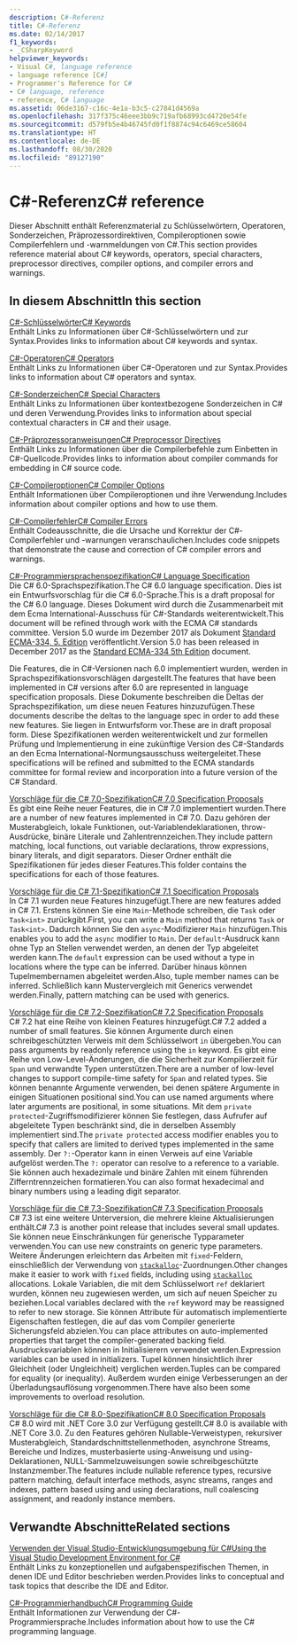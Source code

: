 ```yaml
---
description: C#-Referenz
title: C#-Referenz
ms.date: 02/14/2017
f1_keywords:
- _CSharpKeyword
helpviewer_keywords:
- Visual C#, language reference
- language reference [C#]
- Programmer's Reference for C#
- C# language, reference
- reference, C# language
ms.assetid: 06de3167-c16c-4e1a-b3c5-c27841d4569a
ms.openlocfilehash: 317f375c46eee3bb9c719afb68993cd4720e54fe
ms.sourcegitcommit: d579fb5e4b46745fd0f1f8874c94c6469ce58604
ms.translationtype: HT
ms.contentlocale: de-DE
ms.lasthandoff: 08/30/2020
ms.locfileid: "89127190"
---
```

# <a name="c-reference"></a><span data-ttu-id="eb23b-103">C#-Referenz</span><span class="sxs-lookup"><span data-stu-id="eb23b-103">C# reference</span></span>

<span data-ttu-id="eb23b-104">Dieser Abschnitt enthält Referenzmaterial zu Schlüsselwörtern, Operatoren, Sonderzeichen, Präprozessordirektiven, Compileroptionen sowie Compilerfehlern und -warnmeldungen von C#.</span><span class="sxs-lookup"><span data-stu-id="eb23b-104">This section provides reference material about C# keywords, operators, special characters, preprocessor directives, compiler options, and compiler errors and warnings.</span></span>  
  
## <a name="in-this-section"></a><span data-ttu-id="eb23b-105">In diesem Abschnitt</span><span class="sxs-lookup"><span data-stu-id="eb23b-105">In this section</span></span>

 [<span data-ttu-id="eb23b-106">C#-Schlüsselwörter</span><span class="sxs-lookup"><span data-stu-id="eb23b-106">C# Keywords</span></span>](./keywords/index.md)  
 <span data-ttu-id="eb23b-107">Enthält Links zu Informationen über C#-Schlüsselwörtern und zur Syntax.</span><span class="sxs-lookup"><span data-stu-id="eb23b-107">Provides links to information about C# keywords and syntax.</span></span>  
  
 [<span data-ttu-id="eb23b-108">C#-Operatoren</span><span class="sxs-lookup"><span data-stu-id="eb23b-108">C# Operators</span></span>](./operators/index.md)  
 <span data-ttu-id="eb23b-109">Enthält Links zu Informationen über C#-Operatoren und zur Syntax.</span><span class="sxs-lookup"><span data-stu-id="eb23b-109">Provides links to information about C# operators and syntax.</span></span>  

 [<span data-ttu-id="eb23b-110">C#-Sonderzeichen</span><span class="sxs-lookup"><span data-stu-id="eb23b-110">C# Special Characters</span></span>](./tokens/index.md)  
 <span data-ttu-id="eb23b-111">Enthält Links zu Informationen über kontextbezogene Sonderzeichen in C# und deren Verwendung.</span><span class="sxs-lookup"><span data-stu-id="eb23b-111">Provides links to information about special contextual characters in C# and their usage.</span></span>  

 [<span data-ttu-id="eb23b-112">C#-Präprozessoranweisungen</span><span class="sxs-lookup"><span data-stu-id="eb23b-112">C# Preprocessor Directives</span></span>](./preprocessor-directives/index.md)  
 <span data-ttu-id="eb23b-113">Enthält Links zu Informationen über die Compilerbefehle zum Einbetten in C#-Quellcode.</span><span class="sxs-lookup"><span data-stu-id="eb23b-113">Provides links to information about compiler commands for embedding in C# source code.</span></span>  
  
 [<span data-ttu-id="eb23b-114">C#-Compileroptionen</span><span class="sxs-lookup"><span data-stu-id="eb23b-114">C# Compiler Options</span></span>](./compiler-options/index.md)  
 <span data-ttu-id="eb23b-115">Enthält Informationen über Compileroptionen und ihre Verwendung.</span><span class="sxs-lookup"><span data-stu-id="eb23b-115">Includes information about compiler options and how to use them.</span></span>  
  
 [<span data-ttu-id="eb23b-116">C#-Compilerfehler</span><span class="sxs-lookup"><span data-stu-id="eb23b-116">C# Compiler Errors</span></span>](./compiler-messages/index.md)  
 <span data-ttu-id="eb23b-117">Enthält Codeausschnitte, die die Ursache und Korrektur der C#-Compilerfehler und -warnungen veranschaulichen.</span><span class="sxs-lookup"><span data-stu-id="eb23b-117">Includes code snippets that demonstrate the cause and correction of C# compiler errors and warnings.</span></span>  
  
 [<span data-ttu-id="eb23b-118">C#-Programmiersprachenspezifikation</span><span class="sxs-lookup"><span data-stu-id="eb23b-118">C# Language Specification</span></span>](../../../_csharplang/spec/introduction.md)  
 <span data-ttu-id="eb23b-119">Die C# 6.0-Sprachspezifikation.</span><span class="sxs-lookup"><span data-stu-id="eb23b-119">The C# 6.0 language specification.</span></span> <span data-ttu-id="eb23b-120">Dies ist ein Entwurfsvorschlag für die C# 6.0-Sprache.</span><span class="sxs-lookup"><span data-stu-id="eb23b-120">This is a draft proposal for the C# 6.0 language.</span></span> <span data-ttu-id="eb23b-121">Dieses Dokument wird durch die Zusammenarbeit mit dem Ecma International-Ausschuss für C#-Standards weiterentwickelt.</span><span class="sxs-lookup"><span data-stu-id="eb23b-121">This document will be refined through work with the ECMA C# standards committee.</span></span> <span data-ttu-id="eb23b-122">Version 5.0 wurde im Dezember 2017 als Dokument [Standard ECMA-334, 5. Edition](https://www.ecma-international.org/publications/files/ECMA-ST/ECMA-334.pdf) veröffentlicht.</span><span class="sxs-lookup"><span data-stu-id="eb23b-122">Version 5.0 has been released in December 2017 as the [Standard ECMA-334 5th Edition](https://www.ecma-international.org/publications/files/ECMA-ST/ECMA-334.pdf) document.</span></span>

<span data-ttu-id="eb23b-123">Die Features, die in C#-Versionen nach 6.0 implementiert wurden, werden in Sprachspezifikationsvorschlägen dargestellt.</span><span class="sxs-lookup"><span data-stu-id="eb23b-123">The features that have been implemented in C# versions after 6.0 are represented in language specification proposals.</span></span> <span data-ttu-id="eb23b-124">Diese Dokumente beschreiben die Deltas der Sprachspezifikation, um diese neuen Features hinzuzufügen.</span><span class="sxs-lookup"><span data-stu-id="eb23b-124">These documents describe the deltas to the language spec in order to add these new features.</span></span> <span data-ttu-id="eb23b-125">Sie liegen in Entwurfsform vor.</span><span class="sxs-lookup"><span data-stu-id="eb23b-125">These are in draft proposal form.</span></span> <span data-ttu-id="eb23b-126">Diese Spezifikationen werden weiterentwickelt und zur formellen Prüfung und Implementierung in eine zukünftige Version des C#-Standards an den Ecma International-Normungsausschuss weitergeleitet.</span><span class="sxs-lookup"><span data-stu-id="eb23b-126">These specifications will be refined and submitted to the ECMA standards committee for formal review and incorporation into a future version of the C# Standard.</span></span>

 [<span data-ttu-id="eb23b-127">Vorschläge für die C# 7.0-Spezifikation</span><span class="sxs-lookup"><span data-stu-id="eb23b-127">C# 7.0 Specification Proposals</span></span>](../../../_csharplang/proposals/csharp-7.0/pattern-matching.md)  
 <span data-ttu-id="eb23b-128">Es gibt eine Reihe neuer Features, die in C# 7.0 implementiert wurden.</span><span class="sxs-lookup"><span data-stu-id="eb23b-128">There are a number of new features implemented in C# 7.0.</span></span> <span data-ttu-id="eb23b-129">Dazu gehören der Musterabgleich, lokale Funktionen, out-Variablendeklarationen, throw-Ausdrücke, binäre Literale und Zahlentrennzeichen.</span><span class="sxs-lookup"><span data-stu-id="eb23b-129">They include pattern matching, local functions, out variable declarations, throw expressions, binary literals, and digit separators.</span></span> <span data-ttu-id="eb23b-130">Dieser Ordner enthält die Spezifikationen für jedes dieser Features.</span><span class="sxs-lookup"><span data-stu-id="eb23b-130">This folder contains the specifications for each of those features.</span></span>
  
 [<span data-ttu-id="eb23b-131">Vorschläge für die C# 7.1-Spezifikation</span><span class="sxs-lookup"><span data-stu-id="eb23b-131">C# 7.1 Specification Proposals</span></span>](../../../_csharplang/proposals/csharp-7.1/async-main.md)  
 <span data-ttu-id="eb23b-132">In C# 7.1 wurden neue Features hinzugefügt.</span><span class="sxs-lookup"><span data-stu-id="eb23b-132">There are new features added in C# 7.1.</span></span> <span data-ttu-id="eb23b-133">Erstens können Sie eine `Main`-Methode schreiben, die `Task` oder `Task<int>` zurückgibt.</span><span class="sxs-lookup"><span data-stu-id="eb23b-133">First, you can write a `Main` method that returns `Task` or `Task<int>`.</span></span> <span data-ttu-id="eb23b-134">Dadurch können Sie den `async`-Modifizierer `Main` hinzufügen.</span><span class="sxs-lookup"><span data-stu-id="eb23b-134">This enables you to add the `async` modifier to `Main`.</span></span> <span data-ttu-id="eb23b-135">Der `default`-Ausdruck kann ohne Typ an Stellen verwendet werden, an denen der Typ abgeleitet werden kann.</span><span class="sxs-lookup"><span data-stu-id="eb23b-135">The `default` expression can be used without a type in locations where the type can be inferred.</span></span> <span data-ttu-id="eb23b-136">Darüber hinaus können Tupelmembernamen abgeleitet werden.</span><span class="sxs-lookup"><span data-stu-id="eb23b-136">Also, tuple member names can be inferred.</span></span> <span data-ttu-id="eb23b-137">Schließlich kann Mustervergleich mit Generics verwendet werden.</span><span class="sxs-lookup"><span data-stu-id="eb23b-137">Finally, pattern matching can be used with generics.</span></span>

 [<span data-ttu-id="eb23b-138">Vorschläge für die C# 7.2-Spezifikation</span><span class="sxs-lookup"><span data-stu-id="eb23b-138">C# 7.2 Specification Proposals</span></span>](../../../_csharplang/proposals/csharp-7.2/readonly-ref.md)  
 <span data-ttu-id="eb23b-139">C# 7.2 hat eine Reihe von kleinen Features hinzugefügt.</span><span class="sxs-lookup"><span data-stu-id="eb23b-139">C# 7.2 added a number of small features.</span></span> <span data-ttu-id="eb23b-140">Sie können Argumente durch einen schreibgeschützten Verweis mit dem Schlüsselwort `in` übergeben.</span><span class="sxs-lookup"><span data-stu-id="eb23b-140">You can pass arguments by readonly reference using the `in` keyword.</span></span> <span data-ttu-id="eb23b-141">Es gibt eine Reihe von Low-Level-Änderungen, die die Sicherheit zur Kompilierzeit für `Span` und verwandte Typen unterstützen.</span><span class="sxs-lookup"><span data-stu-id="eb23b-141">There are a number of low-level changes to support compile-time safety for `Span` and related types.</span></span> <span data-ttu-id="eb23b-142">Sie können benannte Argumente verwenden, bei denen spätere Argumente in einigen Situationen positional sind.</span><span class="sxs-lookup"><span data-stu-id="eb23b-142">You can use named arguments where later arguments are positional, in some situations.</span></span> <span data-ttu-id="eb23b-143">Mit dem `private protected`-Zugriffsmodifizierer können Sie festlegen, dass Aufrufer auf abgeleitete Typen beschränkt sind, die in derselben Assembly implementiert sind.</span><span class="sxs-lookup"><span data-stu-id="eb23b-143">The `private protected` access modifier enables you to specify that callers are limited to derived types implemented in the same assembly.</span></span> <span data-ttu-id="eb23b-144">Der `?:`-Operator kann in einen Verweis auf eine Variable aufgelöst werden.</span><span class="sxs-lookup"><span data-stu-id="eb23b-144">The `?:` operator can resolve to a reference to a variable.</span></span> <span data-ttu-id="eb23b-145">Sie können auch hexadezimale und binäre Zahlen mit einem führenden Zifferntrennzeichen formatieren.</span><span class="sxs-lookup"><span data-stu-id="eb23b-145">You can also format hexadecimal and binary numbers using a leading digit separator.</span></span>

 [<span data-ttu-id="eb23b-146">Vorschläge für die C# 7.3-Spezifikation</span><span class="sxs-lookup"><span data-stu-id="eb23b-146">C# 7.3 Specification Proposals</span></span>](../../../_csharplang/proposals/csharp-7.3/blittable.md)  
 <span data-ttu-id="eb23b-147">C# 7.3 ist eine weitere Unterversion, die mehrere kleine Aktualisierungen enthält.</span><span class="sxs-lookup"><span data-stu-id="eb23b-147">C# 7.3 is another point release that includes several small updates.</span></span> <span data-ttu-id="eb23b-148">Sie können neue Einschränkungen für generische Typparameter verwenden.</span><span class="sxs-lookup"><span data-stu-id="eb23b-148">You can use new constraints on generic type parameters.</span></span> <span data-ttu-id="eb23b-149">Weitere Änderungen erleichtern das Arbeiten mit `fixed`-Feldern, einschließlich der Verwendung von [`stackalloc`](./operators/stackalloc.md)-Zuordnungen.</span><span class="sxs-lookup"><span data-stu-id="eb23b-149">Other changes make it easier to work with `fixed` fields, including using [`stackalloc`](./operators/stackalloc.md) allocations.</span></span> <span data-ttu-id="eb23b-150">Lokale Variablen, die mit dem Schlüsselwort `ref` deklariert wurden, können neu zugewiesen werden, um sich auf neuen Speicher zu beziehen.</span><span class="sxs-lookup"><span data-stu-id="eb23b-150">Local variables declared with the `ref` keyword may be reassigned to refer to new storage.</span></span> <span data-ttu-id="eb23b-151">Sie können Attribute für automatisch implementierte Eigenschaften festlegen, die auf das vom Compiler generierte Sicherungsfeld abzielen.</span><span class="sxs-lookup"><span data-stu-id="eb23b-151">You can place attributes on auto-implemented properties that target the compiler-generated backing field.</span></span> <span data-ttu-id="eb23b-152">Ausdrucksvariablen können in Initialisierern verwendet werden.</span><span class="sxs-lookup"><span data-stu-id="eb23b-152">Expression variables can be used in initializers.</span></span> <span data-ttu-id="eb23b-153">Tupel können hinsichtlich ihrer Gleichheit (oder Ungleichheit) verglichen werden.</span><span class="sxs-lookup"><span data-stu-id="eb23b-153">Tuples can be compared for equality (or inequality).</span></span> <span data-ttu-id="eb23b-154">Außerdem wurden einige Verbesserungen an der Überladungsauflösung vorgenommen.</span><span class="sxs-lookup"><span data-stu-id="eb23b-154">There have also been some improvements to overload resolution.</span></span>
  
 [<span data-ttu-id="eb23b-155">Vorschläge für die C# 8.0-Spezifikation</span><span class="sxs-lookup"><span data-stu-id="eb23b-155">C# 8.0 Specification Proposals</span></span>](../../../_csharplang/proposals/csharp-8.0/nullable-reference-types.md)  
 <span data-ttu-id="eb23b-156">C# 8.0 wird mit .NET Core 3.0 zur Verfügung gestellt.</span><span class="sxs-lookup"><span data-stu-id="eb23b-156">C# 8.0 is available with .NET Core 3.0.</span></span> <span data-ttu-id="eb23b-157">Zu den Features gehören Nullable-Verweistypen, rekursiver Musterabgleich, Standardschnittstellenmethoden, asynchrone Streams, Bereiche und Indizes, musterbasierte using-Anweisung und using-Deklarationen, NULL-Sammelzuweisungen sowie schreibgeschützte Instanzmember.</span><span class="sxs-lookup"><span data-stu-id="eb23b-157">The features include nullable reference types, recursive pattern matching, default interface methods, async streams, ranges and indexes, pattern based using and using declarations, null coalescing assignment, and readonly instance members.</span></span>
  
## <a name="related-sections"></a><span data-ttu-id="eb23b-158">Verwandte Abschnitte</span><span class="sxs-lookup"><span data-stu-id="eb23b-158">Related sections</span></span>  

 [<span data-ttu-id="eb23b-159">Verwenden der Visual Studio-Entwicklungsumgebung für C#</span><span class="sxs-lookup"><span data-stu-id="eb23b-159">Using the Visual Studio Development Environment for C#</span></span>](/visualstudio/get-started/csharp)  
 <span data-ttu-id="eb23b-160">Enthält Links zu konzeptionellen und aufgabenspezifischen Themen, in denen IDE und Editor beschrieben werden.</span><span class="sxs-lookup"><span data-stu-id="eb23b-160">Provides links to conceptual and task topics that describe the IDE and Editor.</span></span>  
  
 [<span data-ttu-id="eb23b-161">C#-Programmierhandbuch</span><span class="sxs-lookup"><span data-stu-id="eb23b-161">C# Programming Guide</span></span>](../programming-guide/index.md)  
 <span data-ttu-id="eb23b-162">Enthält Informationen zur Verwendung der C#-Programmiersprache.</span><span class="sxs-lookup"><span data-stu-id="eb23b-162">Includes information about how to use the C# programming language.</span></span>
